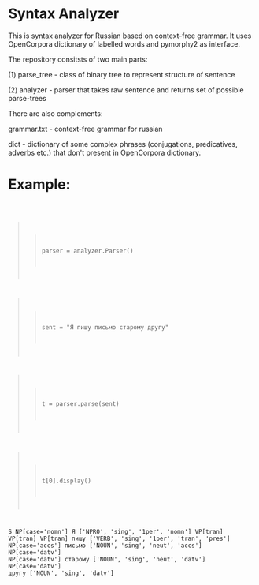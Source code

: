 # Syntax Analyzer


This is syntax analyzer for Russian based on context-free grammar. 
It uses OpenCorpora dictionary of labelled words and pymorphy2 as interface. 

The repository consitsts of two main parts: 

(1) parse_tree - class of binary tree to represent structure of sentence

(2) analyzer - parser that takes raw sentence and returns set of possible parse-trees

There are also complements: 

grammar.txt - context-free grammar for russian

dict - dictionary of some complex phrases (conjugations, predicatives, adverbs etc.) that don't present in OpenCorpora dictionary.


# Example:

<code>  

>> parser = analyzer.Parser()

>> sent = "Я пишу письмо старому другу"

>> t = parser.parse(sent)

>> t[0].display()

S
       NP[case='nomn'] 
           Я ['NPRO', 'sing', '1per', 'nomn']
   VP[tran]
     VP[tran]
               VP[tran] 
                       пишу ['VERB', 'sing', '1per', 'tran', 'pres']
               NP[case='accs'] 
                       письмо ['NOUN', 'sing', 'neut', 'accs']
     NP[case='datv']
               NP[case='datv'] 
                       старому ['NOUN', 'sing', 'neut', 'datv']
               NP[case='datv'] 
                       другу ['NOUN', 'sing', 'datv']

</code>
